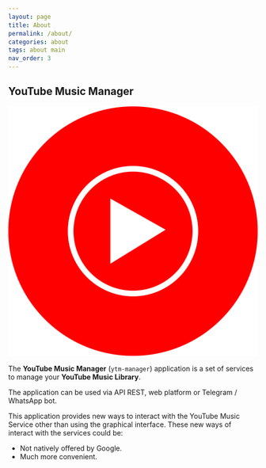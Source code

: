 ```yaml
---
layout: page
title: About
permalink: /about/
categories: about
tags: about main
nav_order: 3
---
```


## YouTube Music Manager
![logo](/assets/images/logo.png)

The **YouTube Music Manager** (`ytm-manager`) application is a set of services to manage your **YouTube Music Library**.

The application can be used via API REST, web platform or Telegram / WhatsApp bot. 

This application provides new ways to interact with the YouTube Music Service other than using the graphical interface.
These new ways of interact with the services could be:
* Not natively offered by Google.
* Much more convenient.

